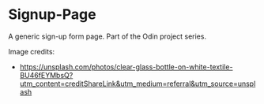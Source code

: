 # Signup-Page
A generic sign-up form page. Part of the Odin project series.


Image credits:

- https://unsplash.com/photos/clear-glass-bottle-on-white-textile-BU46fEYMbsQ?utm_content=creditShareLink&utm_medium=referral&utm_source=unsplash

